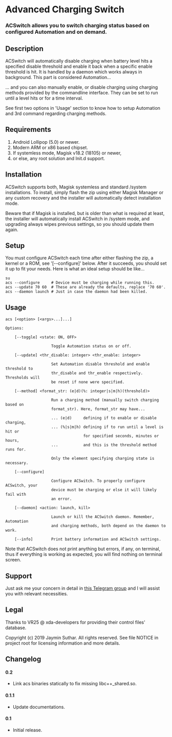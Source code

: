 # Advanced Charging Switch

### ACSwitch allows you to switch charging status based on configured Automation and on demand.

## Description

ACSwitch will automatically disable charging when battery level hits a specified
disable threshold and enable it back when a specific enable threshold is hit. It
is handled by a daemon which works always in background. This part is considered
Automation...

... and you can also manually enable, or disable charging using charging methods
provided by the commandline interface. They can be set to run until a level hits
or for a time interval.

See first two options in 'Usage' section to know how to setup Automation and 3rd
command regarding charging methods.

## Requirements

1. Android Lollipop (5.0) or newer.
2. Modern ARM or x86 based chipset.
3. If systemless mode, Magisk v18.2 (18105) or newer,
4. or else, any root solution and Init.d support.

## Installation

ACSwitch supports both, Magisk systemless and standard /system installations. To
install, simply flash the zip using either Magisk Manager or any custom recovery
and the installer will automatically detect installation mode.

Beware that if Magisk is installed, but is older than what is required at least,
the installer will automatically install ACSwitch in /system mode, and upgrading
always wipes previous settings, so you should update them again.

## Setup

You must configure ACSwitch each time after either flashing the zip, a kernel or
a ROM, see '[--configure]' below. After it succeeds, you should set it up to fit
your needs. Here is what an ideal setup should be like...

    su
    acs --configure     # Device must be charging while running this.
    acs --update 70 60  # These are already the defaults, replace '70 60'.
    acs --daemon launch # Just in case the daemon had been killed.

## Usage

`acs [<option> [<args>...]...]`

    Options:

        [--toggle] <state: ON, OFF>

                        Toggle Automation status on or off.

        [--update] <thr_disable: integer> <thr_enable: integer>

                        Set Automation disable threshold and enable threshold to
                        thr_disable and thr_enable respectively. Thresholds will
                        be reset if none were specified.

        [--method] <format_str: (e|d)(%: integer|s|m|h)(threshold)>

                        Run a charging method (manually switch charging based on
                        format_str). Here, format_str may have...

                        ... (e|d)     defining if to enable or disable charging,
                        ... (%|s|m|h) defining if to run until a level is hit or
                                      for specified seconds, minutes or hours,
                        ...           and this is the threshold method runs for.

                        Only the element specifying charging state is necessary.

        [--configure]

                        Configure ACSwitch. To properly configure ACSwitch, your
                        device must be charging or else it will likely fail with
                        an error.

        [--daemon] <action: launch, kill>

                        Launch or kill the ACSwitch daemon. Remember, Automation
                        and charging methods, both depend on the daemon to work.

        [--info]        Print battery information and ACSwitch settings.

Note that ACSwitch does not print anything but errors, if any, on terminal, thus
if everything is working as expected, you will find nothing on terminal screen.

## Support

Just ask me your concern in detail in [this Telegram group](https://t.me/joinchat/JUfXGwuAuzKxo5boALVf1w)
and I will assist you with relevant necessities.

## Legal

Thanks to VR25 @ xda-developers for providing their control files' database.

Copyright (c) 2019 Jaymin Suthar. All rights reserved.
See file NOTICE in project root for licensing information and more details.

## Changelog

#### 0.2

- Link acs binaries statically to fix missing libc++_shared.so.

#### 0.1.1

- Update documentations.

#### 0.1

- Initial release.

